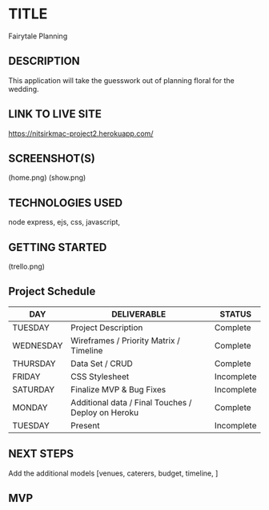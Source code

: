 # TITLE 
Fairytale Planning

## DESCRIPTION
This application will take the guesswork out of planning floral for the wedding. 

## LINK TO LIVE SITE
https://nitsirkmac-project2.herokuapp.com/

## SCREENSHOT(S)
(home.png)
(show.png)


## TECHNOLOGIES USED
node express, ejs, css, javascript, 

## GETTING STARTED
(trello.png)

## Project Schedule

|  DAY  |  DELIVERABLE  |  STATUS  |
|---|---|---|
|TUESDAY| Project Description | Complete
|WEDNESDAY| Wireframes / Priority Matrix / Timeline | Complete
|THURSDAY| Data Set / CRUD | Complete
|FRIDAY| CSS Stylesheet | Incomplete
|SATURDAY| Finalize MVP & Bug Fixes | Incomplete
|MONDAY| Additional data / Final Touches / Deploy on Heroku | Complete
|TUESDAY| Present | Incomplete

## NEXT STEPS
Add the additional models [venues, caterers, budget, timeline, ]



## MVP
